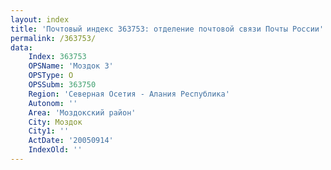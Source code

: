 ```yaml
---
layout: index
title: 'Почтовый индекс 363753: отделение почтовой связи Почты России'
permalink: /363753/
data:
    Index: 363753
    OPSName: 'Моздок 3'
    OPSType: О
    OPSSubm: 363750
    Region: 'Северная Осетия - Алания Республика'
    Autonom: ''
    Area: 'Моздокский район'
    City: Моздок
    City1: ''
    ActDate: '20050914'
    IndexOld: ''
---
```

